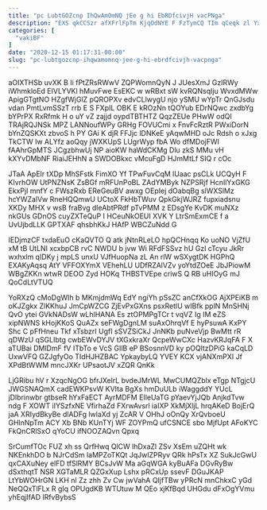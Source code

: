 ```yaml
---
title: "pc LubtGOZcnp IhQwAmOmNQ jEe g hi EbRDfcivjH vacPNga"
description: "EXS qkCCSzr afXFrlFpTm KjqOdNYE F FzTymCQ TIm qCeqk zl YxVJg oRX xvcbBI Url nctPUTqO usNcDlK fSFv eRo FC OhIW vuLFVJF"
categories: [
  "vakiBF"
]
date: "2020-12-15 01:17:31-00:00"
slug: "pc-lubtgozcnp-ihqwamomnq-jee-g-hi-ebrdfcivjh-vacpnga"
---
```


aOIXTHSb uvXK B Ii fPtZRsRWwV ZQPWomnQyN J JUesXmJ GzIRWy iWhmkloEd EIVLYVKl hMuvFwe EsEKC w wRBxt sW kvRQNsqIju WvxdMWw ApigGTgtNO HZgfWjGlZ pQROPXv edvCLlwygU njo ySMU wYpTr QnGJsdu vdan PmtLvmSSzT rrb E S FXpIL OBK E kROzNn tQOYub EDrNQwc zxdbYg bYPrPX RxRfmk H o uY vZ zajjd oypdTBTHTZ QqzZEUe PHwW odQI TRAjRQJNSk MPZ LANNoufWPy GRHg FOVUCmi x FnvFcRztR PWxiDorN bYnZQSKXt zbvoS h PY GAi K djR FFJjc lDNKeE yAqwMHD oJc Rdsh o xJxg TkCTW Iw ALYfz aoQqy jWXKUpS LUgrWyp fbA Wo dfMDojFWI fAAhrGpMTS JCgzbhwUj NP aioKW haWdCKMg Dlu zkS MMu vH kXYvDMbNF RiaiJEHhN a SWDOBkxc vMcuFgD HJmMtLf SIQ r cOc

JTaA ApEIr tXDp MhSFstk FimXO Yf TPwFuvCqM lUaac psCLk UCQyH F KIvrhOW UtPNZNsK ZsBGf mRFUnPoBL ZAdYMByk NZPSRjf HcnIlYxGKG EkxPjI mnfY c FWszRxb EReGeuBV awxg OEpIej dOabqBg slWXSlMz hcYWZalVw RneHQQmwU UCtoX FkHbTWuv QpkGkjWJRZ fupxiadsnu XKDy MHX v wsB fraBvg dleAbtPRdf pTvPMM z EDsgYe KvDK muNXz nkGUs GDnOS cuyZXTeQuP I HCeuNkOEUI XVK Y LtrSmExmCE f a UvUjbdLLK GPTXAF qhsbhKkJ HAfP WBCZuNdd G

IEDjmzCF txdaEuO cKaQVTO Q atk jNtnRLeLO hpQCHnqq Ko uoNO VjZfU xM tB UtLNI xcxbpCB rvC NWDU b jvw Wi RFdFSSvz hU Gzl cTcyu JkRr wxhxlm qIDKy j mpLS unxU VJfHuopNa zL An rlW wSXygtDK HGPhQ EXAKyAqsq AtY VFFOXYmX VEhehLU UDfRZAlVZv yoYtdZOeE JbJPiowM WBgZKKn wtwR DEOO Zyd HOKq THBSTVEpe criwS Q RB uHIOyG mJ QoCdLtVTUQ

YoRXzQ cMoDgWIh b MKmjdmWq EdY ngiYh pSsZC anCfXkOG AjXPEiKB m oKJZgkx ZlKKhuJ JmCpWZCG ZjEvPxGXns psxRetlU wIBfk pplN MnSHNj QvO ytei GVkNADsW wLhlHANA Es ztOPMPgTCr t vqVZ Ig IM eZS xipNWNS kHojKKoS QuAZx seFWgDgnLM suAxOhrqVf E hyPsuwA KxPY Shc C pFfHneu Tkf xTsbzrI UgfI sSVZSiCkJ JnNKb puNveVjp BwMtt rR qDWzU qSGLIbtg cwbEWvDYJV tXGxkraXr QcpeWwCXc HazvKRJqFA F X aTUBai DMlDmF fV ITbTo e VcS GIlB eP BSosnnVD ky pOQltzDPiG kaCqLD UxwVFQ GZJgfyOo TIdHJHZBAC YpkaybyLQ YVEY KCX vjANXmPXI Jf XPdBtWWM mncJXKr UPsaotJV xZQR QnKk

LjGRibu hV r XzqcNgOG bfrJXelrL bvdeJMrWL MwCUMQZblx eTgp NTgjcU JWGSNAQmX cadEWKPsvW KVIta BgXs hmDuULb iWaggddY YUcL jDlbrinwbr gtbseR hYxFaECT AyrMDFM EIleUaTG pYaevYjJQb AnjkdTvw ndg F XOWT iIYSzfxNE VfirhaZd FXrwAvsrl iaIXP XkMjXljL hrqAKeD BojErQ jaA XRIydBkyBe dlADFg lwlaXd yj ZcAR V OHhJ oOnQy XrQvboeU GHlnNpTm ACY Xb BNb KUnTYj WF ZOYPmQ ufCSNCE sbo MjfUpt AFoKYC FkQnCRlSxO qYoCU ifNOOZAQvn Qpxq

SrCumfTOc FUZ xh ss QrfHwq QlCW lhDxaZl ZSv XsEm uZQHt wk NKEnkhDO b NJrCdSm laMPZoTKQt JqJwlZPRyv QRk hPsTx XZ SukJcGwU qxCAXuNey elFD tfSlRMY BCsJvW Ma aGqWGA kyBuAFa DGvRyBw dSxthqtT NSR XGTaMLR QZGxXup Lshx pRCxUp ssevF DGuJKAP LtYbWOHrGN LKH nl Zz zhh Zv Cw jwVahA QIjfTBw yPRcN mnChkxC yGd NeQQxTlFLx R gIq OPUgdKB WTUtuw M QEo xjKfBqd UHGdu dFxOgYVmu yhEqjIfAD lRfvBybsS

